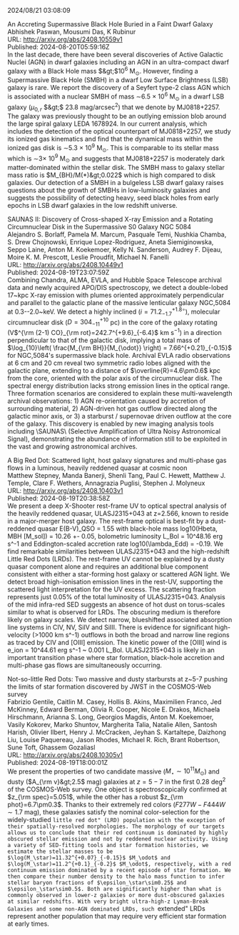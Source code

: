 2024/08/21 03:08:09  

An Accreting Supermassive Black Hole Buried in a Faint Dwarf Galaxy  
Abhishek Paswan, Mousumi Das, K Rubinur  
URL: http://arxiv.org/abs/2408.10559v1  
Published: 2024-08-20T05:59:16Z  
  In the last decade, there have been several discoveries of Active Galactic Nuclei (AGN) in dwarf galaxies including an AGN in an ultra-compact dwarf galaxy with a Black Hole mass $&gt;$10$^{6}$ M$_{\odot}$. However, finding a Supermassive Black Hole (SMBH) in a dwarf Low Surface Brightness (LSB) galaxy is rare. We report the discovery of a Seyfert type-2 class AGN which is associated with a nuclear SMBH of mass $\sim$6.5 $\times$ 10$^{6}$ M$_{\odot}$ in a dwarf LSB galaxy ($\mu_{0,r}$ $&gt;$ 23.8 mag/arcsec$^{2}$) that we denote by MJ0818+2257. The galaxy was previously thought to be an outlying emission blob around the large spiral galaxy LEDA 1678924. In our current analysis, which includes the detection of the optical counterpart of MJ0818+2257, we study its ionized gas kinematics and find that the dynamical mass within the ionized gas disk is $\sim$5.3 $\times$ 10$^{9}$ M$_{\odot}$. This is comparable to its stellar mass which is $\sim$3$\times$ 10$^{9}$ M$_{\odot}$ and suggests that MJ0818+2257 is moderately dark matter-dominated within the stellar disk. The SMBH mass to galaxy stellar mass ratio is $M_{BH}/M(*)&gt;0.022$ which is high compared to disk galaxies. Our detection of a SMBH in a bulgeless LSB dwarf galaxy raises questions about the growth of SMBHs in low-luminosity galaxies and suggests the possibility of detecting heavy, seed black holes from early epochs in LSB dwarf galaxies in the low redshift universe.   

SAUNAS II: Discovery of Cross-shaped X-ray Emission and a Rotating
  Circumnuclear Disk in the Supermassive S0 Galaxy NGC 5084  
Alejandro S. Borlaff, Pamela M. Marcum, Pasquale Temi, Nushkia Chamba, S. Drew Chojnowski, Enrique Lopez-Rodriguez, Aneta Siemiginowska, Seppo Laine, Anton M. Koekemoer, Kelly N. Sanderson, Audrey F. Dijeau, Moire K. M. Prescott, Leslie Proudfit, Michael N. Fanelli  
URL: http://arxiv.org/abs/2408.10449v1  
Published: 2024-08-19T23:07:59Z  
  Combining Chandra, ALMA, EVLA, and Hubble Space Telescope archival data and newly acquired APO/DIS spectroscopy, we detect a double-lobed 17~kpc X-ray emission with plumes oriented approximately perpendicular and parallel to the galactic plane of the massive lenticular galaxy NGC\,5084 at 0.3--2.0~keV.   We detect a highly inclined ($i=71.2^{+1.8\circ}_{-1.7}$), molecular circumnuclear disk ($D=304^{+10}_{-11}$ pc) in the core of the galaxy rotating (V$^{\rm (2-1) CO}_{\rm rot}=242.7^{+9.6}_{-6.4}$ km s$^{-1}$) in a direction perpendicular to that of the galactic disk, implying a total mass of $\log_{10}\left( \frac{M_{\rm BH}}{M_{\odot}} \right) = 7.66^{+0.21}_{-0.15}$ for NGC\,5084's supermassive black hole. Archival EVLA radio observations at 6 cm and 20 cm reveal two symmetric radio lobes aligned with the galactic plane, extending to a distance of $\overline{R}=4.6\pm0.6$ kpc from the core, oriented with the polar axis of the circumnuclear disk. The spectral energy distribution lacks strong emission lines in the optical range.   Three formation scenarios are considered to explain these multi-wavelength archival observations: 1) AGN re-orientation caused by accretion of surrounding material, 2) AGN-driven hot gas outflow directed along the galactic minor axis, or 3) a starburst / supernovae driven outflow at the core of the galaxy. This discovery is enabled by new imaging analysis tools including \SAUNAS\ (Selective Amplification of Ultra Noisy Astronomical Signal), demonstrating the abundance of information still to be exploited in the vast and growing astronomical archives.   

A Big Red Dot: Scattered light, host galaxy signatures and multi-phase
  gas flows in a luminous, heavily reddened quasar at cosmic noon  
Matthew Stepney, Manda Banerji, Shenli Tang, Paul C. Hewett, Matthew J. Temple, Clare F. Wethers, Annagrazia Puglisi, Stephen J. Molyneux  
URL: http://arxiv.org/abs/2408.10403v1  
Published: 2024-08-19T20:38:58Z  
  We present a deep X-Shooter rest-frame UV to optical spectral analysis of the heavily reddened quasar, ULASJ2315+043 at z=2.566, known to reside in a major-merger host galaxy. The rest-frame optical is best-fit by a dust-reddened quasar E(B-V)_QSO = 1.55 with black-hole mass log10(Hbeta, MBH [M_sol]) = 10.26 +\- 0.05, bolometric luminosity L_Bol = 10^48.16 erg s^-1 and Eddington-scaled accretion rate log10(\lambda_Edd) = -0.19. We find remarkable similarities between ULASJ2315+043 and the high-redshift Little Red Dots (LRDs). The rest-frame UV cannot be explained by a dusty quasar component alone and requires an additional blue component consistent with either a star-forming host galaxy or scattered AGN light. We detect broad high-ionisation emission lines in the rest-UV, supporting the scattered light interpretation for the UV excess. The scattering fraction represents just 0.05% of the total luminosity of ULASJ2315+043. Analysis of the mid infra-red SED suggests an absence of hot dust on torus-scales similar to what is observed for LRDs. The obscuring medium is therefore likely on galaxy scales. We detect narrow, blueshifted associated absorption line systems in CIV, NV, SiIV and SiIII. There is evidence for significant high-velocity (&gt;1000 km s^-1) outflows in both the broad and narrow line regions as traced by CIV and [OIII] emission. The kinetic power of the [OIII] wind is e_ion = 10^44.61 erg s^-1 ~ 0.001 L_Bol. ULASJ2315+043 is likely in an important transition phase where star formation, black-hole accretion and multi-phase gas flows are simultaneously occurring.   

Not-so-little Red Dots: Two massive and dusty starbursts at z~5-7
  pushing the limits of star formation discovered by JWST in the COSMOS-Web
  survey  
Fabrizio Gentile, Caitlin M. Casey, Hollis B. Akins, Maximilien Franco, Jed McKinney, Edward Berman, Olivia R. Cooper, Nicole E. Drakos, Michaela Hirschmann, Arianna S. Long, Georgios Magdis, Anton M. Koekemoer, Vasily Kokorev, Marko Shuntov, Margherita Talia, Natalie Allen, Santosh Harish, Olivier Ilbert, Henry J. McCracken, Jeyhan S. Kartaltepe, Daizhong Liu, Louise Paquereau, Jason Rhodes, Michael R. Rich, Brant Robertson, Sune Toft, Ghassem Gozaliasl  
URL: http://arxiv.org/abs/2408.10305v1  
Published: 2024-08-19T18:00:01Z  
  We present the properties of two candidate massive ($M_\star\sim10^{11}M_\odot$) and dusty ($A_{\rm v}&gt;2.5$ mag) galaxies at $z=5-7$ in the first 0.28 deg$^2$ of the COSMOS-Web survey. One object is spectroscopically confirmed at $z_{\rm spec}=5.051$, while the other has a robust $z_{\rm phot}=6.7\pm0.3$. Thanks to their extremely red colors ($F277W-F444W\sim1.7$ mag), these galaxies satisfy the nominal color-selection for the widely-studied ``little red dot" (LRD) population with the exception of their spatially-resolved morphologies. The morphology of our targets allows us to conclude that their red continuum is dominated by highly obscured stellar emission and not by reddened nuclear activity. Using a variety of SED-fitting tools and star formation histories, we estimate the stellar masses to be $\log(M_\star)=11.32^{+0.07}_{-0.15}$ $M_\odot$ and $\log(M_\star)=11.2^{+0.1}_{-0.2}$ $M_\odot$, respectively, with a red continuum emission dominated by a recent episode of star formation. We then compare their number density to the halo mass function to infer stellar baryon fractions of $\epsilon_\star\sim0.25$ and $\epsilon_\star\sim0.5$. Both are significantly higher than what is commonly observed in lower-z galaxies or more dust-obscured galaxies at similar redshifts. With very bright ultra-high-z Lyman-Break Galaxies and some non-AGN dominated LRDs, such ``extended" LRDs represent another population that may require very efficient star formation at early times.   

